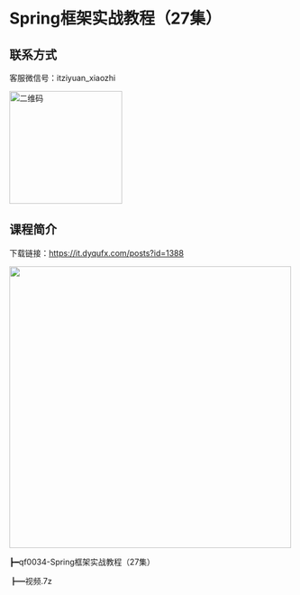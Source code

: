 # Spring框架实战教程（27集）

## 联系方式

客服微信号：itziyuan_xiaozhi

<img src="https://ziyuanyun.oss-cn-guangzhou.aliyuncs.com/common/20240614073449/666b82192834a.jpg" width="200" height="200" alt="二维码">

## 课程简介

下载链接：https://it.dyqufx.com/posts?id=1388

<img src="https://ziyuanyun.oss-cn-guangzhou.aliyuncs.com/yun/20240515153923/664466abbd6bf.jpg" width="500" alt="">

  ┣━qf0034-Spring框架实战教程（27集）

 ┣━视频.7z

  
